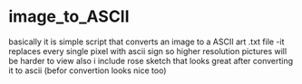 # image_to_ASCII
basically it is simple script that converts an image to a ASCII art .txt file 
-it replaces every single pixel with ascii sign so higher resolution pictures will be harder to view 
also i include rose sketch that looks great after converting it to ascii (befor convertion looks nice too)
